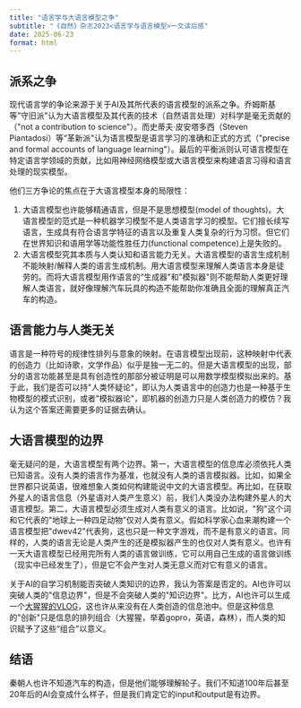 ```yaml
---
title: "语言学与大语言模型之争"
subtitle: "《自然》杂志2023<语言学与语言模型>一文读后感"
date: 2025-06-23
format: html
---
```


## 派系之争

现代语言学的争论来源于关于AI及其所代表的语言模型的派系之争。乔姆斯基等”守旧派"认为大语言模型及其代表的技术（自然语言处理）对科学是毫无贡献的（"not a contribution to science"）。而史蒂夫·皮安塔多西（Steven Piantadosi）等“革新派"认为语言模型是语言学习的准确和正式的方式（"precise and formal accounts of language learning"）。最后的平衡派则认可语言模型在特定语言学领域的贡献，比如用神经网络模型或大语言模型来构建语言习得和语言处理的现实模型。

他们三方争论的焦点在于大语言模型本身的局限性：

1. 大语言模型也许能够精通语言，但是不是思想模型(model of thoughts)。大语言模型的范式是一种机器学习模型不是人类语言学习的模型。它们擅长续写语言，生成具有符合语言学特征的语言以及重复人类复杂的行为习惯。但它们在世界知识和语用学等功能性胜任力(functional competence)上是失败的。
2. 大语言模型究其本质与人类认知和语言能力无关。大语言模型的语言生成机制不能映射/解释人类的语言生成机制。用大语言模型来理解人类语言本身是徒劳的。而将大语言模型用作语言的“生成器"和"模拟器"则不能帮助人类更好理解人类语言，就好像理解汽车玩具的构造不能帮助你准确且全面的理解真正汽车的构造。

## 语言能力与人类无关

语言是一种符号的规律性排列与意象的映射。在语言模型出现前，这种映射中代表的创造力（比如诗歌，文学作品）似乎是独一无二的。但是大语言模型的出现，部分的语言功能甚至是具有创造性的那部分被证明是可以用数学模型模拟出来的。基于此，我们是否可以持"人类怀疑论"，即认为人类语言中的创造力也是一种基于生物模型的模式识别，或者"模拟器论"，即机器的创造力只是人类创造力的模仿？我认为这个答案还需要更多的证据去确认。

## 大语言模型的边界

毫无疑问的是，大语言模型有两个边界。第一，大语言模型的信息库必须依托人类已知语言。没有人类的语言作为基准，也就没有人类的语言模拟器。比如，如果全世界都只说英语，很难想象人类如何构建能说中文的大语言模型。再比如，在获取外星人的语言信息（外星语对人类产生意义）前，我们人类没办法构建外星人的大语言模型。第二，大语言模型必须生成对人类有意义的语言。比如说，"狗"这个词和它代表的"地球上一种四足动物”仅对人类有意义。假如科学家心血来潮构建一个语言模型把"dwev42"代表狗，这也只是一种文字游戏，而不是有意义的语言。同样的，人类的语言无论是人类产生的还是模拟器产生的也仅对人类有意义。也许有一天大语言模型已经用完所有人类的语言做训练，它可以用自己生成的语言做训练（现实中已经发生了），但是它不会产生对人类无意义而对它有意义的语言。

关于AI的自学习机制能否突破人类知识的边界，我认为答案是否定的。AI也许可以突破人类的"信息边界"，但是不会突破人类的"知识边界"。比方，AI也许可以生成一个[大猩猩的VLOG](https://www.bilibili.com/video/BV1SzTQzAEDK/?spm_id_from=..search-card.all.click)，这也许从来没有在人类创造的信息池中。但是这种信息的"创新"只是信息的排列组合（大猩猩，举着gopro，英语，森林），而人类的知识赋予了这些“组合"以意义。

## 结语

秦朝人也许不知道汽车的构造，但是他们能够理解轮子。我们不知道100年后甚至20年后的AI会变成什么样子，但是我们肯定它的input和output是有边界。

